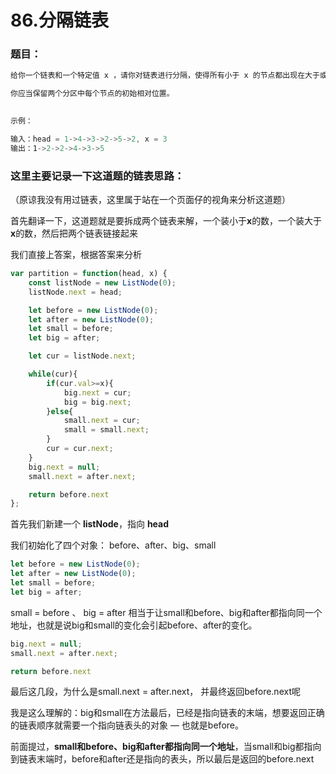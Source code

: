 # 86.分隔链表

### 题目：

```javascript
给你一个链表和一个特定值 x ，请你对链表进行分隔，使得所有小于 x 的节点都出现在大于或等于 x 的节点之前。

你应当保留两个分区中每个节点的初始相对位置。

 
示例：

输入：head = 1->4->3->2->5->2, x = 3
输出：1->2->2->4->3->5
```



### 这里主要记录一下这道题的链表思路：

（原谅我没有用过链表，这里属于站在一个页面仔的视角来分析这道题）

首先翻译一下，这道题就是要拆成两个链表来解，一个装小于**x**的数，一个装大于**x**的数，然后把两个链表链接起来

我们直接上答案，根据答案来分析

```javascript
var partition = function(head, x) {
    const listNode = new ListNode(0);
    listNode.next = head;

    let before = new ListNode(0);
    let after = new ListNode(0);
    let small = before;
    let big = after; 

    let cur = listNode.next;

    while(cur){
        if(cur.val>=x){
            big.next = cur;
            big = big.next;
        }else{
            small.next = cur;
            small = small.next;
        }
        cur = cur.next;
    }
    big.next = null;
    small.next = after.next;

    return before.next
};
```

首先我们新建一个 **listNode**，指向 **head**

我们初始化了四个对象： before、after、big、small

```javascript
let before = new ListNode(0);
let after = new ListNode(0);
let small = before;
let big = after; 
```

small = before 、 big = after 相当于让small和before、big和after都指向同一个地址，也就是说big和small的变化会引起before、after的变化。

```javascript
big.next = null;
small.next = after.next;

return before.next
```

最后这几段，为什么是small.next = after.next，  并最终返回before.next呢

我是这么理解的：big和small在方法最后，已经是指向链表的末端，想要返回正确的链表顺序就需要一个指向链表头的对象 — 也就是before。 

前面提过，**small和before、big和after都指向同一个地址**，当small和big都指向到链表末端时，before和after还是指向的表头，所以最后是返回的before.next

